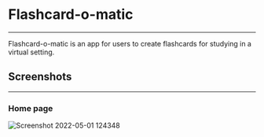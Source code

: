 # Flashcard-o-matic 

---

Flashcard-o-matic is an app for users to create flashcards for studying in a virtual setting.

## Screenshots

---

### Home page

![Screenshot 2022-05-01 124348](https://user-images.githubusercontent.com/100054403/172914018-040929e2-3391-4240-ae3e-2436ddc7da18.png)


